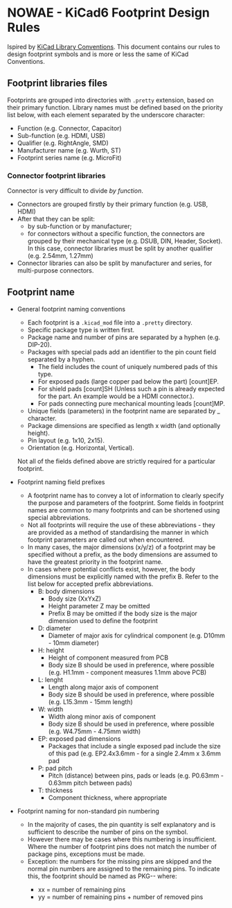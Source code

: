 # NOWAE - KiCad6 Footprint Design Rules

Ispired by [KiCad Library Conventions](https://klc.kicad.org/symbol/).
This document contains our rules to design footprint symbols and is more or less the same of KiCad Conventions.

## Footprint libraries files

Footprints are grouped into directories with `.pretty` extension, based on their primary function.
Library names must be defined based on the priority list below, with each element separated by the underscore character:
* Function (e.g. Connector, Capacitor)
* Sub-function (e.g. HDMI, USB)
* Qualifier (e.g. RightAngle, SMD)
* Manufacturer name (e.g. Wurth, ST)
* Footprint series name (e.g. MicroFit)

### Connector footprint libraries

Connector is very difficult to divide _by function_.
* Connectors are grouped firstly by their primary function (e.g. USB, HDMI)
* After that they can be split:
  *  by sub-function or by manufacturer;
  *  for connectors without a specific function, the connectors are grouped by their mechanical type (e.g. DSUB, DIN, Header, Socket). In this case, connector libraries must be split by another qualifier (e.g. 2.54mm, 1.27mm)
* Connector libraries can also be split by manufacturer and series, for multi-purpose connectors.

## Footprint name

* General footprint naming conventions
  * Each footprint is a `.kicad_mod` file into a `.pretty` directory.
  * Specific package type is written first.
  * Package name and number of pins are separated by a hyphen (e.g. DIP-20).
  * Packages with special pads add an identifier to the pin count field separated by a hyphen.
    * The field includes the count of uniquely numbered pads of this type.
    * For exposed pads (large copper pad below the part) [count]EP.
    * For shield pads [count]SH (Unless such a pin is already expected for the part. An example would be a HDMI connector.).
    * For pads connecting pure mechanical mounting leads [count]MP.
  * Unique fields (parameters) in the footprint name are separated by _ character.
  * Package dimensions are specified as length x width (and optionally height).
  * Pin layout (e.g. 1x10, 2x15).
  * Orientation (e.g. Horizontal, Vertical). 
  
  Not all of the fields defined above are strictly required for a particular footprint.

* Footprint naming field prefixes
  * A footprint name has to convey a lot of information to clearly specify the purpose and parameters of the footprint. Some fields in footprint names are common to many footprints and can be shortened using special abbreviations.
  * Not all footprints will require the use of these abbreviations - they are provided as a method of standardising the manner in which footprint parameters are called out when encountered.
  * In many cases, the major dimensions (x/y/z) of a footprint may be specified without a prefix, as the body dimensions are assumed to have the greatest priority in the footprint name.
  * In cases where potential conflicts exist, however, the body dimensions must be explicitly named with the prefix B. Refer to the list below for accepted prefix abbreviations.
    * B: body dimensions
      * Body size (XxYxZ)
      * Height parameter Z may be omitted
      * Prefix B may be omitted if the body size is the major dimension used to define the footprint
    * D: diameter
      * Diameter of major axis for cylindrical component (e.g. D10mm - 10mm diameter)
    * H: height
      * Height of component measured from PCB
      * Body size B should be used in preference, where possible (e.g. H1.1mm - component measures 1.1mm above PCB)
    * L: lenght
      * Length along major axis of component
      * Body size B should be used in preference, where possible (e.g. L15.3mm - 15mm length)
    * W: width
      * Width along minor axis of component
      * Body size B should be used in preference, where possible (e.g. W4.75mm - 4.75mm width)
    * EP: exposed pad dimensions
      * Packages that include a single exposed pad include the size of this pad (e.g. EP2.4x3.6mm - for a single 2.4mm x 3.6mm pad
    * P: pad pitch
      * Pitch (distance) between pins, pads or leads (e.g. P0.63mm - 0.63mm pitch between pads)
    * T: thickness
      * Component thickness, where appropriate

* Footprint naming for non-standard pin numbering
  * In the majority of cases, the pin quantity is self explanatory and is sufficient to describe the number of pins on the symbol.
  * However there may be cases where this numbering is insufficient. Where the number of footprint pins does not match the number of package pins, exceptions must be made.
  * Exception: the numbers for the missing pins are skipped and the normal pin numbers are assigned to the remaining pins. To indicate this, the footprint should be named as PKG-<xx>-<yy> where:
    * xx = number of remaining pins
    * yy = number of remaining pins + number of removed pins